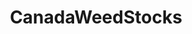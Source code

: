 ---
title: CanadaWeedStocks
crosslinks:
- canadients
- weedstocks
- toronto
- Canadian_News
- canada
---